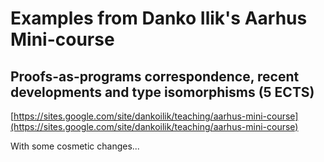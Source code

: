 # Examples from Danko Ilik's Aarhus Mini-course

## Proofs-as-programs correspondence, recent developments and type isomorphisms (5 ECTS)

[https://sites.google.com/site/dankoilik/teaching/aarhus-mini-course](https://sites.google.com/site/dankoilik/teaching/aarhus-mini-course)

With some cosmetic changes...